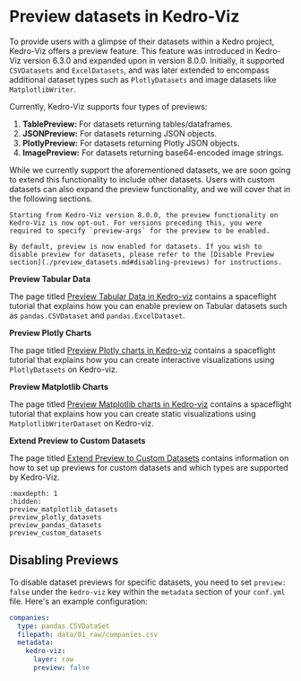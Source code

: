 # Preview datasets in Kedro-Viz

To provide users with a glimpse of their datasets within a Kedro project, Kedro-Viz offers a preview feature. This feature was introduced in Kedro-Viz version 6.3.0 and expanded upon in version 8.0.0. Initially, it supported `CSVDatasets` and `ExcelDatasets`, and was later extended to encompass additional dataset types such as `PlotlyDatasets` and image datasets like `MatplotlibWriter`.


Currently, Kedro-Viz supports four types of previews:

1. **TablePreview:** For datasets returning tables/dataframes.
2. **JSONPreview:** For datasets returning JSON objects.
3. **PlotlyPreview:** For datasets returning Plotly JSON objects.
4. **ImagePreview:** For datasets returning base64-encoded image strings.

While we currently support the aforementioned datasets, we are soon going to extend this functionality to include other datasets. Users with custom datasets can also expand the preview functionality, and we will cover that in the following sections.

```{note}
Starting from Kedro-Viz version 8.0.0, the preview functionality on Kedro-Viz is now opt-out. For versions preceding this, you were required to specify `preview-args` for the preview to be enabled.

By default, preview is now enabled for datasets. If you wish to disable preview for datasets, please refer to the [Disable Preview section](./preview_datasets.md#disabling-previews) for instructions.
```

**Preview Tabular Data**

The page titled [Preview Tabular Data in Kedro-viz](./preview_pandas_datasets.md) contains a spaceflight tutorial that explains how you can enable preview on Tabular datasets such as `pandas.CSVDataset` and `pandas.ExcelDataset`.

**Preview Plotly Charts**

The page titled [Preview Plotly charts in Kedro-viz](./preview_plotly_datasets.md) contains a spaceflight tutorial that explains how you can create interactive visualizations using `PlotlyDatasets` on Kedro-viz.

**Preview Matplotlib Charts**

The page titled [Preview Matplotlib charts in Kedro-viz](./preview_matplotlib_datasets.md) contains a spaceflight tutorial that explains how you can create static visualizations using `MatplotlibWriterDataset` on Kedro-viz.

**Extend Preview to Custom Datasets**

The page titled [Extend Preview to Custom Datasets](./preview_custom_datasets.md) contains information on how to set up previews for custom datasets and which types are supported by Kedro-Viz.

```{toctree}
:maxdepth: 1
:hidden:
preview_matplotlib_datasets
preview_plotly_datasets
preview_pandas_datasets
preview_custom_datasets
```



## Disabling Previews


To disable dataset previews for specific datasets, you need to set `preview: false` under the `kedro-viz` key within the `metadata` section of your `conf.yml` file. Here's an example configuration:

```yaml
companies:
  type: pandas.CSVDataSet
  filepath: data/01_raw/companies.csv
  metadata:
    kedro-viz:
      layer: raw
      preview: false
```

